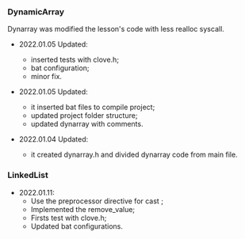 ### DynamicArray
Dynarray was modified the lesson's code with less realloc syscall.

- 2022.01.05 Updated:
  - inserted tests with clove.h;
  - bat configuration;
  - minor fix.

- 2022.01.05 Updated:
  - it inserted bat files to compile project;
  - updated project folder structure;
  - updated dynarray with comments.

- 2022.01.04 Updated: 
  - it created dynarray.h and divided dynarray code from main file.

### LinkedList
- 2022.01.11:
  - Use the preprocessor directive for cast ;
  - Implemented the remove_value;
  - Firsts test with clove.h;
  - Updated bat configurations.
